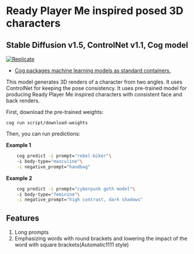 # Ready Player Me inspired posed 3D characters
## Stable Diffusion v1.5, ControlNet v1.1, Cog model 
[![Replicate](https://replicate.com/stability-ai/stable-diffusion/badge)](https://replicate.com/fogside/rpm_characters_concepts)

* [Cog packages machine learning models as standard containers.](https://github.com/replicate/cog)


This model generates 3D renders of a character from two angles. It uses ControlNet for keeping the pose consistency. It uses pre-trained model for producing Ready Player Me inspired characters with consistent face and back renders.

First, download the pre-trained weights:

    cog run script/download-weights 

Then, you can run predictions:

**Example 1**
``` bash
    cog predict -i prompt="rebel-biker"\ 
    -i body-type="masculine"\
    -i negative_prompt="handbag"
```
**Example 2**
``` bash
    cog predict -i prompt="cyberpunk goth model"\ 
    -i body-type="feminine"\
    -i negative_prompt="high contrast, dark shadows"
```

## Features
1. Long prompts
2. Emphasizing words with round brackets and lowering the impact of the word with square brackets(Automatic1111 style)